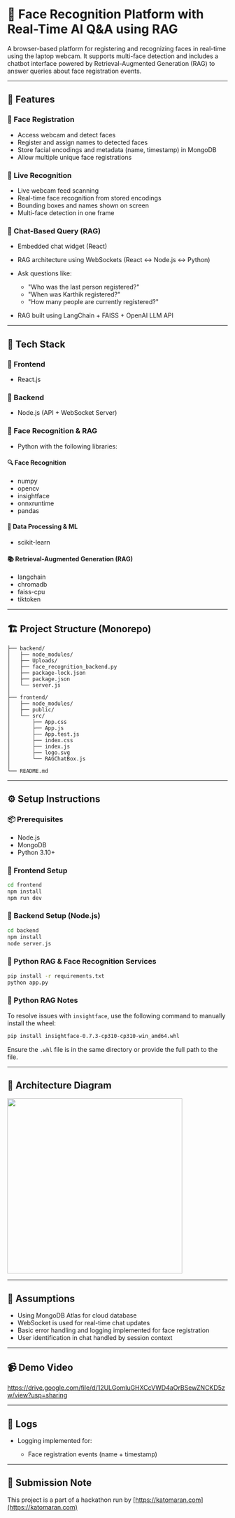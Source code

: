# 🧠 Face Recognition Platform with Real-Time AI Q\&A using RAG

A browser-based platform for registering and recognizing faces in real-time using the laptop webcam. It supports multi-face detection and includes a chatbot interface powered by Retrieval-Augmented Generation (RAG) to answer queries about face registration events.

---

## 🚀 Features

### 🔐 Face Registration

* Access webcam and detect faces
* Register and assign names to detected faces
* Store facial encodings and metadata (name, timestamp) in MongoDB
* Allow multiple unique face registrations

### 🧠 Live Recognition

* Live webcam feed scanning
* Real-time face recognition from stored encodings
* Bounding boxes and names shown on screen
* Multi-face detection in one frame

### 💬 Chat-Based Query (RAG)

* Embedded chat widget (React)
* RAG architecture using WebSockets (React ↔ Node.js ↔ Python)
* Ask questions like:

  * "Who was the last person registered?"
  * "When was Karthik registered?"
  * "How many people are currently registered?"
* RAG built using LangChain + FAISS + OpenAI LLM API

---

## 🧠 Tech Stack

### 💅 Frontend

* React.js

### 💅 Backend

* Node.js (API + WebSocket Server)

### 🤖 Face Recognition & RAG

* Python with the following libraries:

#### 🔍 Face Recognition

* numpy
* opencv
* insightface
* onnxruntime
* pandas

#### 📆 Data Processing & ML

* scikit-learn

#### 📚 Retrieval-Augmented Generation (RAG)

* langchain
* chromadb
* faiss-cpu
* tiktoken

---

## 🏗 Project Structure (Monorepo)

```
├── backend/
│   ├── node_modules/
│   ├── Uploads/
│   ├── face_recognition_backend.py
│   ├── package-lock.json
│   ├── package.json
│   └── server.js
│
├── frontend/
│   ├── node_modules/
│   ├── public/
│   └── src/
│       ├── App.css
│       ├── App.js
│       ├── App.test.js
│       ├── index.css
│       ├── index.js
│       ├── logo.svg
│       └── RAGChatBox.js
│
└── README.md
```

---

## ⚙️ Setup Instructions

### 📦 Prerequisites

* Node.js
* MongoDB
* Python 3.10+

### 🔧 Frontend Setup

```bash
cd frontend
npm install
npm run dev
```

### 🔧 Backend Setup (Node.js)

```bash
cd backend
npm install
node server.js
```

### 🧠 Python RAG & Face Recognition Services

```bash
pip install -r requirements.txt
python app.py
```

### 🧠 Python RAG Notes

To resolve issues with `insightface`, use the following command to manually install the wheel:

```bash
pip install insightface-0.7.3-cp310-cp310-win_amd64.whl
```

Ensure the `.whl` file is in the same directory or provide the full path to the file.

---

## 🧱 Architecture Diagram

<img src="https://github.com/user-attachments/assets/80adeb3e-570c-4f39-968d-a8b76157adbe" width="400" />

---

## 📜 Assumptions

* Using MongoDB Atlas for cloud database
* WebSocket is used for real-time chat updates
* Basic error handling and logging implemented for face registration
* User identification in chat handled by session context

---

## 📹 Demo Video

https://drive.google.com/file/d/12ULGomluGHXCcVWD4aOrBSewZNCKD5zw/view?usp=sharing

---

## 📜 Logs

* Logging implemented for:

  * Face registration events (name + timestamp)

---

## 🏁 Submission Note

This project is a part of a hackathon run by [https://katomaran.com](https://katomaran.com)
